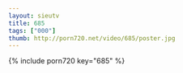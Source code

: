 ```yaml
--- 
layout: sieutv
title: 685
tags: ["000"]
thumb: http://porn720.net/video/685/poster.jpg
---
```

{% include porn720 key="685" %} 
